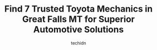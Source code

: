---
layout: ampstory
image: https://images.unsplash.com/photo-1542728212-aca4817f0610?ixlib=rb-4.0.3&ixid=MnwxMjA3fDB8MHxwaG90by1wYWdlfHx8fGVufDB8fHx8&auto=format&fit=crop&w=640&h=853&q=80
author: techidn
featured: false
description: Discover the 7 best Toyota Mechanic in Great Falls MT, USA and ensure your vehicle receives the highest quality of care. These trusted professionals are known for their skill, knowledge, and
title: Find 7 Trusted Toyota Mechanics in Great Falls MT for Superior Automotive Solutions
cover:
   title: Find 7 Trusted Toyota Mechanics in Great Falls MT for Superior Automotive Solutions
   subtitle: Rickpate
   background: https://images.unsplash.com/photo-1542728212-aca4817f0610?ixlib=rb-4.0.3&ixid=MnwxMjA3fDB8MHxwaG90by1wYWdlfHx8fGVufDB8fHx8&auto=format&fit=crop&w=640&h=853&q=80

pages: 
 - layout: thirds
   top: <h1>#1 Carnahans Towing & Repair, Inc.</h1>
   bottom: "<p>I had a crash while I was pulling a trailer with my F150 pickup truck. Carnahans towing gave top of the line customer service! Zach and Travis got the wreck cleaned up</p>"
   background: https://www.knot35.com/toplist/wp-content/uploads/2023/06/best-toyota-mechanic-1-in-great-falls-mt-1685841054.jpeg
   backgroundblur: true
 - layout: thirds
   top: <h1>#2 15th Street Service Center</h1>
   bottom: "<p>1501 10th Ave S, Great Falls, MT 59405, United States</p>"
   background: https://www.knot35.com/toplist/wp-content/uploads/2023/06/best-toyota-mechanic-2-in-great-falls-mt-1685841055.jpeg
   cta:
      link: https://www.knot35.com/toplist/find-7-trusted-toyota-mechanics-in-great-falls-mt-for-superior-automotive-solutions/
      text: Find 7 Trusted Toyota Mechanics in Great Falls MT for Superior Automotive Solutions
 - layout: thirds
   top: <h1>#3 Fritzs Auto Repair</h1>
   bottom: "<p>523 2nd Ave S, Great Falls, MT 59405, United States</p>"
   background: https://www.knot35.com/toplist/wp-content/uploads/2023/06/best-toyota-mechanic-3-in-great-falls-mt-1685841055.jpeg
   cta:
      link: https://www.knot35.com/toplist/find-7-trusted-toyota-mechanics-in-great-falls-mt-for-superior-automotive-solutions/
      text: Find 7 Trusted Toyota Mechanics in Great Falls MT for Superior Automotive Solutions
 - layout: thirds
   top: <h1>#4 Walmart Auto Care Centers</h1>
   bottom: "<p>701 Smelter Ave NE, Great Falls, MT 59404, United States</p>"
   background: https://plus.unsplash.com/premium_photo-1664640458616-3c74f8cb4589?ixlib=rb-4.0.3&ixid=MnwxMjA3fDB8MHxwaG90by1wYWdlfHx8fGVufDB8fHx8&auto=format&fit=crop&w=640&h=853&q=80
   cta:
      link: https://www.knot35.com/toplist/find-7-trusted-toyota-mechanics-in-great-falls-mt-for-superior-automotive-solutions/
      text: Find 7 Trusted Toyota Mechanics in Great Falls MT for Superior Automotive Solutions
 - layout: thirds
   top: <h1>#5 High Tech Automotive</h1>
   bottom: "<p>2324 10th Ave S, Great Falls, MT 59405, United States</p>"
   background: https://images.unsplash.com/photo-1524169358666-79f22534bc6e?ixlib=rb-4.0.3&ixid=MnwxMjA3fDB8MHxwaG90by1wYWdlfHx8fGVufDB8fHx8&auto=format&fit=crop&w=640&h=853&q=80
   cta:
      link: https://www.knot35.com/toplist/find-7-trusted-toyota-mechanics-in-great-falls-mt-for-superior-automotive-solutions/
      text: Find 7 Trusted Toyota Mechanics in Great Falls MT for Superior Automotive Solutions
 - layout: thirds
   top: <h1>#6 Automotive Service Inc.</h1>
   bottom: "<p>617 10th Ave S, Great Falls, MT 59405, United States</p>"
   background: https://images.unsplash.com/photo-1484589065579-248aad0d8b13?ixlib=rb-4.0.3&ixid=MnwxMjA3fDB8MHxwaG90by1wYWdlfHx8fGVufDB8fHx8&auto=format&fit=crop&w=640&h=853&q=80
   cta:
      link: https://www.knot35.com/toplist/find-7-trusted-toyota-mechanics-in-great-falls-mt-for-superior-automotive-solutions/
      text: Find 7 Trusted Toyota Mechanics in Great Falls MT for Superior Automotive Solutions
 - layout: thirds
   top: <h1>#7 JNL Auto repair</h1>
   bottom: "<p>1025 11th St N, Great Falls, MT 59401, United States</p>"
   background: https://images.unsplash.com/photo-1595364397663-fca4f075d796?ixlib=rb-4.0.3&ixid=MnwxMjA3fDB8MHxwaG90by1wYWdlfHx8fGVufDB8fHx8&auto=format&fit=crop&w=640&h=853&q=80
   cta:
      link: https://www.knot35.com/toplist/find-7-trusted-toyota-mechanics-in-great-falls-mt-for-superior-automotive-solutions/
      text: Find 7 Trusted Toyota Mechanics in Great Falls MT for Superior Automotive Solutions
 - layout: thirds
   middle: Continue reading...
   background: https://images.unsplash.com/photo-1553949345-eb786bb3f7ba?ixlib=rb-4.0.3&ixid=MnwxMjA3fDB8MHxwaG90by1wYWdlfHx8fGVufDB8fHx8&auto=format&fit=crop&w=640&h=853&q=80
   cta:
      link: https://www.knot35.com/toplist/find-7-trusted-toyota-mechanics-in-great-falls-mt-for-superior-automotive-solutions/
      text: Find 7 Trusted Toyota Mechanics in Great Falls MT for Superior Automotive Solutions
      
---